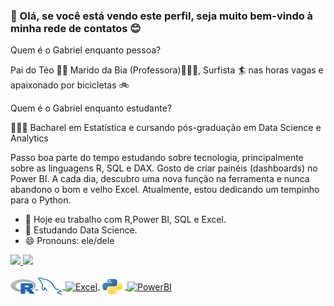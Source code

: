 ### 👋 Olá, se você está vendo este perfil, seja muito bem-vindo à minha rede de contatos 😊

Quem é o Gabriel enquanto pessoa? 

Pai do Téo 👶🏾 Marido da Bia (Professora)👩🏽‍🏫, Surfista 🏄 nas horas vagas e apaixonado por bicicletas 🚲

Quem é o Gabriel enquanto estudante?

🧑🏾‍🎓 Bacharel em Estatística e cursando pós-graduação em Data Science e Analytics

Passo boa parte do tempo estudando sobre tecnologia, principalmente sobre as linguagens R, SQL e DAX. Gosto de criar painéis (dashboards) no Power BI. A cada dia, descubro uma nova função na ferramenta e nunca abandono o bom e velho Excel.
Atualmente, estou dedicando um tempinho para o Python.

- 🔭 Hoje eu trabalho com R,Power BI, SQL e Excel.
- 🌱 Estudando Data Science.
- 😄 Pronouns: ele/dele

<div>
<a href="https://sites.google.com/view/portflio-gabriel/in%C3%ADcio">
<img height="180em" src="https://github-readme-stats.vercel.app/api?username=gabrieldiasdeoliveira&show_icons=true&theme=dracula&include_all_commits=true&count_private=true"/>
<img height="180em" src="https://github-readme-stats.vercel.app/api/top-langs/?username=gabrieldiasdeoliveira&layout=compact&lang_count=16&theme=dracula"/>
<div>

<div style="display: inline_block"><br>
  <img align="center" alt="Rafa-R" height="30" width="40" src="https://raw.githubusercontent.com/devicons/devicon/master/icons/r/r-original.svg">
  <img align="center" alt="Rafa-SQL" height="30" width="40" src="https://raw.githubusercontent.com/devicons/devicon/master/icons/mysql/mysql-original.svg">
<img align="center" alt="Excel" height="30" width="40" src="https://img.icons8.com/color/48/000000/microsoft-excel-2019--v1.png">
<img align="center" alt="Rafa-Python" height="30" width="40" src="https://raw.githubusercontent.com/devicons/devicon/master/icons/python/python-original.svg">
<img align="center" alt="PowerBI" height="30" width="40" src="https://img.icons8.com/color/48/000000/power-bi.png">

</div>
